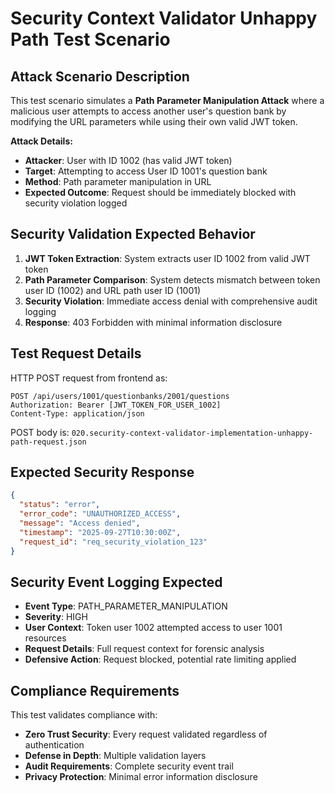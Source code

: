 # Security Context Validator Unhappy Path Test Scenario

## Attack Scenario Description
This test scenario simulates a **Path Parameter Manipulation Attack** where a malicious user attempts to access another user's question bank by modifying the URL parameters while using their own valid JWT token.

**Attack Details:**
- **Attacker**: User with ID 1002 (has valid JWT token)
- **Target**: Attempting to access User ID 1001's question bank
- **Method**: Path parameter manipulation in URL
- **Expected Outcome**: Request should be immediately blocked with security violation logged

## Security Validation Expected Behavior
1. **JWT Token Extraction**: System extracts user ID 1002 from valid JWT token
2. **Path Parameter Comparison**: System detects mismatch between token user ID (1002) and URL path user ID (1001)
3. **Security Violation**: Immediate access denial with comprehensive audit logging
4. **Response**: 403 Forbidden with minimal information disclosure

## Test Request Details

HTTP POST request from frontend as:
```
POST /api/users/1001/questionbanks/2001/questions
Authorization: Bearer [JWT_TOKEN_FOR_USER_1002]
Content-Type: application/json
```

POST body is: `020.security-context-validator-implementation-unhappy-path-request.json`

## Expected Security Response
```json
{
  "status": "error",
  "error_code": "UNAUTHORIZED_ACCESS",
  "message": "Access denied",
  "timestamp": "2025-09-27T10:30:00Z",
  "request_id": "req_security_violation_123"
}
```

## Security Event Logging Expected
- **Event Type**: PATH_PARAMETER_MANIPULATION
- **Severity**: HIGH
- **User Context**: Token user 1002 attempted access to user 1001 resources
- **Request Details**: Full request context for forensic analysis
- **Defensive Action**: Request blocked, potential rate limiting applied

## Compliance Requirements
This test validates compliance with:
- **Zero Trust Security**: Every request validated regardless of authentication
- **Defense in Depth**: Multiple validation layers
- **Audit Requirements**: Complete security event trail
- **Privacy Protection**: Minimal error information disclosure